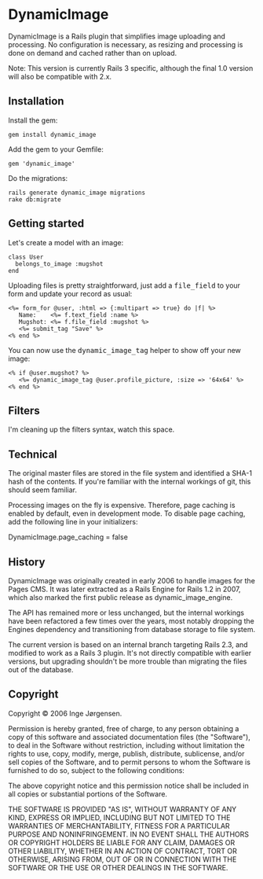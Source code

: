 # DynamicImage

DynamicImage is a Rails plugin that simplifies image uploading and processing.
No configuration is necessary, as resizing and processing is done on demand and
cached rather than on upload.

Note: This version is currently Rails 3 specific, although the final 1.0
version will also be compatible with 2.x.


## Installation

Install the gem:

    gem install dynamic_image

Add the gem to your Gemfile:

    gem 'dynamic_image'

Do the migrations:

    rails generate dynamic_image migrations
    rake db:migrate


## Getting started

Let's create a model with an image:

    class User
      belongs_to_image :mugshot
    end

Uploading files is pretty straightforward, just add a <tt>file_field</tt>
to your form and update your record as usual:

    <%= form_for @user, :html => {:multipart => true} do |f| %>
       Name:    <%= f.text_field :name %>
       Mugshot: <%= f.file_field :mugshot %>
       <%= submit_tag "Save" %>
    <% end %>

You can now use the <tt>dynamic_image_tag</tt> helper to show off your
new image:

    <% if @user.mugshot? %>
       <%= dynamic_image_tag @user.profile_picture, :size => '64x64' %>
    <% end %>


## Filters

I'm cleaning up the filters syntax, watch this space.


## Technical

The original master files are stored in the file system and identified a
SHA-1 hash of the contents. If you're familiar with the internal workings
of git, this should seem familiar.

Processing images on the fly is expensive. Therefore, page caching is enabled
by default, even in development mode. To disable page caching, add the following
line in your initializers:

 DynamicImage.page_caching = false


## History

DynamicImage was originally created in early 2006 to handle images
for the Pages CMS. It was later extracted as a Rails Engine for Rails
1.2 in 2007, which also marked the first public release as
dynamic_image_engine.

The API has remained more or less unchanged, but the internal workings
have been refactored a few times over the years, most notably dropping
the Engines dependency and transitioning from database storage to file
system.

The current version is based on an internal branch targeting Rails
2.3, and modified to work as a Rails 3 plugin. It's not directly
compatible with earlier versions, but upgrading shouldn't be more
trouble than migrating the files out of the database.


## Copyright

Copyright © 2006 Inge Jørgensen.

Permission is hereby granted, free of charge, to any person obtaining
a copy of this software and associated documentation files (the
"Software"), to deal in the Software without restriction, including
without limitation the rights to use, copy, modify, merge, publish,
distribute, sublicense, and/or sell copies of the Software, and to
permit persons to whom the Software is furnished to do so, subject to
the following conditions:

The above copyright notice and this permission notice shall be
included in all copies or substantial portions of the Software.

THE SOFTWARE IS PROVIDED "AS IS", WITHOUT WARRANTY OF ANY KIND,
EXPRESS OR IMPLIED, INCLUDING BUT NOT LIMITED TO THE WARRANTIES OF
MERCHANTABILITY, FITNESS FOR A PARTICULAR PURPOSE AND
NONINFRINGEMENT. IN NO EVENT SHALL THE AUTHORS OR COPYRIGHT HOLDERS BE
LIABLE FOR ANY CLAIM, DAMAGES OR OTHER LIABILITY, WHETHER IN AN ACTION
OF CONTRACT, TORT OR OTHERWISE, ARISING FROM, OUT OF OR IN CONNECTION
WITH THE SOFTWARE OR THE USE OR OTHER DEALINGS IN THE SOFTWARE.
